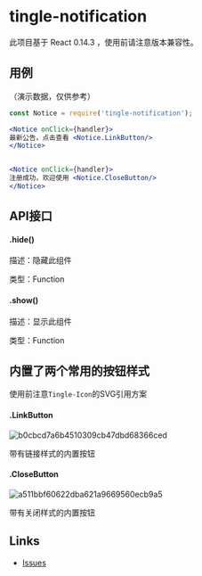 # tingle-notification
此项目基于 React 0.14.3 ，使用前请注意版本兼容性。

## 用例
（演示数据，仅供参考）
```jsx
const Notice = require('tingle-notification');

<Notice onClick={handler}>
最新公告，点击查看 <Notice.LinkButton/>
</Notice>


<Notice onClick={handler}>
注册成功，欢迎使用 <Notice.CloseButton/>
</Notice>

```

## API接口

#### .hide()
描述：隐藏此组件

类型：Function

#### .show()
描述：显示此组件

类型：Function

## 内置了两个常用的按钮样式
使用前注意`Tingle-Icon`的SVG引用方案

#### .LinkButton
![b0cbcd7a6b4510309cb47dbd68366ced](https://cloud.githubusercontent.com/assets/1736244/12046603/eccfb326-aef6-11e5-8fa5-457d5ea4cded.png)

带有链接样式的内置按钮


#### .CloseButton
![a511bbf60622dba621a9669560ecb9a5](https://cloud.githubusercontent.com/assets/1736244/12046606/f3871d12-aef6-11e5-8e7e-ffc0e4709c15.png)

带有关闭样式的内置按钮


## Links

- [Issues](http://github.com/tinglejs/tingle-notification/issues)

